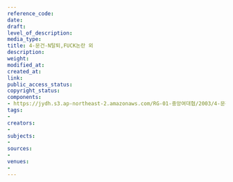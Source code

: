 ```yaml
---
reference_code: 
date: 
draft: 
level_of_description: 
media_type: 
title: 4-문건-N탈퇴,FUCK논란 외
description: 
weight: 
modified_at: 
created_at: 
link: 
public_access_status: 
copyright_status: 
components:
- https://jydh.s3.ap-northeast-2.amazonaws.com/RG-01-중앙여대협/2003/4-문건-N탈퇴,FUCK논란+외.pdf
tags:
- 
creators:
- 
subjects:
- 
sources:
- 
venues:
- 
---
```

